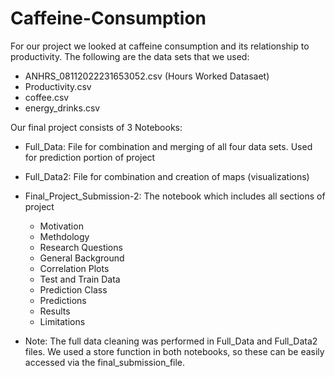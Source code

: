 # Caffeine-Consumption
For our project we looked at caffeine consumption and its relationship to productivity. 
The following are the data sets that we used:
* ANHRS_08112022231653052.csv (Hours Worked Datasaet)
* Productivity.csv
* coffee.csv
* energy_drinks.csv

Our final project consists of 3 Notebooks:

* Full_Data: File for combination and merging of all four data sets. Used for prediction portion of project
* Full_Data2: File for combination and creation of maps (visualizations)
* Final_Project_Submission-2: The notebook which includes all sections of project
  * Motivation
  * Methdology
  * Research Questions
  * General Background 
  * Correlation Plots
  * Test and Train Data
  * Prediction Class
  * Predictions
  * Results
  * Limitations
  
* Note: The full data cleaning was performed in Full_Data and Full_Data2 files. We used a store function in both notebooks, so these can be easily accessed via the final_submission_file. 
  




